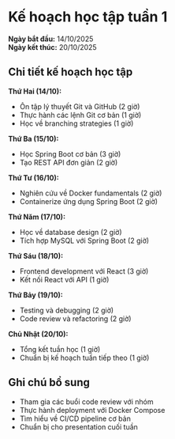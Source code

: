 # Kế hoạch học tập tuần 1

**Ngày bắt đầu:** 14/10/2025  
**Ngày kết thúc:** 20/10/2025  

## Chi tiết kế hoạch học tập

**Thứ Hai (14/10):**
- Ôn tập lý thuyết Git và GitHub (2 giờ)
- Thực hành các lệnh Git cơ bản (1 giờ)
- Học về branching strategies (1 giờ)

**Thứ Ba (15/10):**
- Học Spring Boot cơ bản (3 giờ)
- Tạo REST API đơn giản (2 giờ)

**Thứ Tư (16/10):**
- Nghiên cứu về Docker fundamentals (2 giờ)
- Containerize ứng dụng Spring Boot (2 giờ)

**Thứ Năm (17/10):**
- Học về database design (2 giờ)
- Tích hợp MySQL với Spring Boot (2 giờ)

**Thứ Sáu (18/10):**
- Frontend development với React (3 giờ)
- Kết nối React với API (1 giờ)

**Thứ Bảy (19/10):**
- Testing và debugging (2 giờ)
- Code review và refactoring (2 giờ)

**Chủ Nhật (20/10):**
- Tổng kết tuần học (1 giờ)
- Chuẩn bị kế hoạch tuần tiếp theo (1 giờ)

## Ghi chú bổ sung
- Tham gia các buổi code review với nhóm
- Thực hành deployment với Docker Compose
- Tìm hiểu về CI/CD pipeline cơ bản
- Chuẩn bị cho presentation cuối tuần